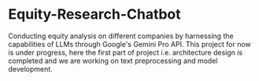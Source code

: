 # Equity-Research-Chatbot
Conducting equity analysis on different companies by harnessing the capabilities of LLMs through Google's Gemini Pro API. This project for now is under progress, here the first part of project i.e. architecture design is completed and we are working on text preprocessing and model development.
